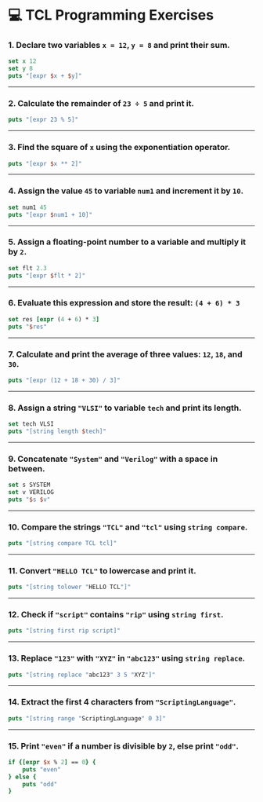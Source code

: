 # 💻 TCL Programming Exercises

### 1. Declare two variables `x = 12`, `y = 8` and print their sum.

```tcl
set x 12
set y 8
puts "[expr $x + $y]"
```

---

### 2. Calculate the remainder of `23 ÷ 5` and print it.

```tcl
puts "[expr 23 % 5]"
```

---

### 3. Find the square of `x` using the exponentiation operator.

```tcl
puts "[expr $x ** 2]"
```

---

### 4. Assign the value `45` to variable `num1` and increment it by `10`.

```tcl
set num1 45
puts "[expr $num1 + 10]"
```

---

### 5. Assign a floating-point number to a variable and multiply it by `2`.

```tcl
set flt 2.3
puts "[expr $flt * 2]"
```

---

### 6. Evaluate this expression and store the result: `(4 + 6) * 3`

```tcl
set res [expr (4 + 6) * 3]
puts "$res"
```

---

### 7. Calculate and print the average of three values: `12`, `18`, and `30`.

```tcl
puts "[expr (12 + 18 + 30) / 3]"
```

---

### 8. Assign a string `"VLSI"` to variable `tech` and print its length.

```tcl
set tech VLSI
puts "[string length $tech]"
```

---

### 9. Concatenate `"System"` and `"Verilog"` with a space in between.

```tcl
set s SYSTEM
set v VERILOG
puts "$s $v"
```

---

### 10. Compare the strings `"TCL"` and `"tcl"` using `string compare`.

```tcl
puts "[string compare TCL tcl]"
```

---

### 11. Convert `"HELLO TCL"` to lowercase and print it.

```tcl
puts "[string tolower "HELLO TCL"]"
```

---

### 12. Check if `"script"` contains `"rip"` using `string first`.

```tcl
puts "[string first rip script]"
```

---

### 13. Replace `"123"` with `"XYZ"` in `"abc123"` using `string replace`.

```tcl
puts "[string replace "abc123" 3 5 "XYZ"]"
```

---

### 14. Extract the first 4 characters from `"ScriptingLanguage"`.

```tcl
puts "[string range "ScriptingLanguage" 0 3]"
```

---

### 15. Print `"even"` if a number is divisible by `2`, else print `"odd"`.

```tcl
if {[expr $x % 2] == 0} {
    puts "even"
} else {
    puts "odd"
}
```
